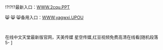 <p>
	⁉⁉⁉最新入口：<a href="http://www.baidu.com/link?url=6MA2SWnO3Raqke39an_0PUxosM6ZrUGzi1BN9tNnlPW&wd">WWW.2cqu.PPT</a> 
	<p>
		😸
😸
😸备用入口：<a href="http://www.baidu.com/link?url=6MA2SWnO3Raqke39an_0PUxosM6ZrUGzi1BN9tNnlPW&wd">WWW.yagwxi.UPOU</a> 
	</p>
	<p>
		<br />
	</p>
	<p>
		在线中文天堂最新版官网，天美传媒 星空传媒,红豆视频免费高清在线看[随机段落5-
]
	</p>
